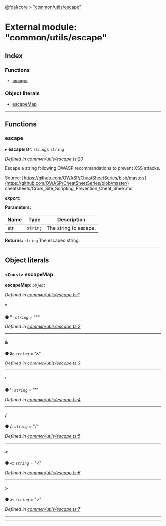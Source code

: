 [@foal/core](../README.md) > ["common/utils/escape"](../modules/_common_utils_escape_.md)

# External module: "common/utils/escape"

## Index

### Functions

* [escape](_common_utils_escape_.md#escape)

### Object literals

* [escapeMap](_common_utils_escape_.md#escapemap)

---

## Functions

<a id="escape"></a>

###  escape

▸ **escape**(str: *`string`*): `string`

*Defined in [common/utils/escape.ts:20](https://github.com/FoalTS/foal/blob/70cc46bd/packages/core/src/common/utils/escape.ts#L20)*

Escape a string following OWASP recommandations to prevent XSS attacks.

Source: [https://github.com/OWASP/CheatSheetSeries/blob/master/](https://github.com/OWASP/CheatSheetSeries/blob/master/) cheatsheets/Cross\_Site\_Scripting\_Prevention\_Cheat\_Sheet.md

*__export__*: 

**Parameters:**

| Name | Type | Description |
| ------ | ------ | ------ |
| str | `string` |  The string to escape. |

**Returns:** `string`
The escaped string.

___

## Object literals

<a id="escapemap"></a>

### `<Const>` escapeMap

**escapeMap**: *`object`*

*Defined in [common/utils/escape.ts:1](https://github.com/FoalTS/foal/blob/70cc46bd/packages/core/src/common/utils/escape.ts#L1)*

<a id="escapemap._"></a>

####  &quot;

**● &quot;**: *`string`* = "&quot;"

*Defined in [common/utils/escape.ts:2](https://github.com/FoalTS/foal/blob/70cc46bd/packages/core/src/common/utils/escape.ts#L2)*

___
<a id="escapemap._-1"></a>

####  &amp;

**● &amp;**: *`string`* = "&amp;"

*Defined in [common/utils/escape.ts:3](https://github.com/FoalTS/foal/blob/70cc46bd/packages/core/src/common/utils/escape.ts#L3)*

___
<a id="escapemap._-2"></a>

####  &#x27;

**● &#x27;**: *`string`* = "&#x27;"

*Defined in [common/utils/escape.ts:4](https://github.com/FoalTS/foal/blob/70cc46bd/packages/core/src/common/utils/escape.ts#L4)*

___
<a id="escapemap._-3"></a>

####  /

**● /**: *`string`* = "&#x2F;"

*Defined in [common/utils/escape.ts:5](https://github.com/FoalTS/foal/blob/70cc46bd/packages/core/src/common/utils/escape.ts#L5)*

___
<a id="escapemap._-4"></a>

####  &lt;

**● &lt;**: *`string`* = "&lt;"

*Defined in [common/utils/escape.ts:6](https://github.com/FoalTS/foal/blob/70cc46bd/packages/core/src/common/utils/escape.ts#L6)*

___
<a id="escapemap._-5"></a>

####  &gt;

**● &gt;**: *`string`* = "&gt;"

*Defined in [common/utils/escape.ts:7](https://github.com/FoalTS/foal/blob/70cc46bd/packages/core/src/common/utils/escape.ts#L7)*

___

___

